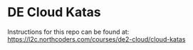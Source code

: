# DE Cloud Katas

Instructions for this repo can be found at: https://l2c.northcoders.com/courses/de2-cloud/cloud-katas
